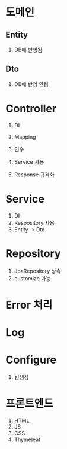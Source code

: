 # 도메인

## Entity

1. DB에 반영됨

   

## Dto

1. DB에 반영 안됨



# Controller

1. DI

2. Mapping

3. 인수

4. Service 사용

5. Response 규격화

   

# Service

1. DI
2. Respository 사용
3. Entity -> Dto



# Repository

1. JpaRepository 상속
2. customize 가능



# Error 처리



# Log



# Configure

1. 빈생성



# 프론트엔드

1. HTML
2. JS
3. CSS
4. Thymeleaf
